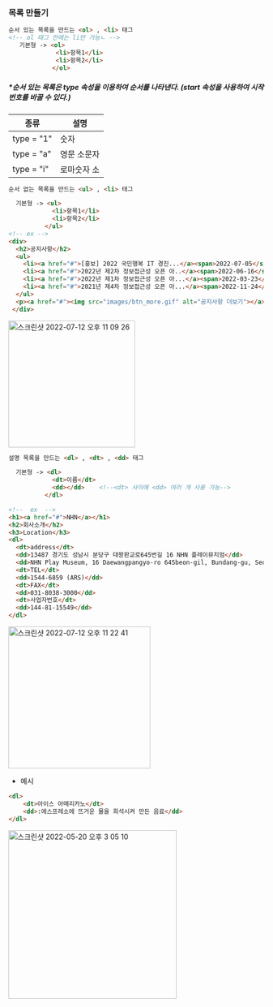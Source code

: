 ### 목록 만들기  
```html
순서 있는 목록을 만드는 <ol> , <li> 태그  
<!-- ol 태그 안에는 li만 가능ㄴ -->
   기본형 -> <ol>
             <li>항목1</li>
             <li>항목2</li>
            </ol>
```  
##### *순서 있는 목록은 type 속성을 이용하여 순서를 나타낸다.  (start 속성을 사용하여 시작 번호를 바꿀 수 있다.)  
| 종류 | 설명 |
|----|----|
|type = "1" | 숫자 |
|type = "a" |영문 소문자|
|type = "i" |로마숫자 소|  

```html  
순서 없는 목록을 만드는 <ul> , <li> 태그  

  기본형 -> <ul>
            <li>항목1</li>
            <li>항목2</li>
          </ul>
<!-- ex -->
<div>
  <h2>공지사항</h2>
  <ul>
    <li><a href="#">[홍보] 2022 국민행복 IT 경진...</a><span>2022-07-05</span></li>
    <li><a href="#">2022년 제2차 정보접근성 오픈 아..</a><span>2022-06-16</span></li>
    <li><a href="#">2022년 제1차 정보접근성 오픈 아...</a><span>2022-03-23</span></li>
    <li><a href="#">2021년 제4차 정보접근성 오픈 아...</a><span>2022-11-24</span></li>
  </ul>
  <p><a href="#"><img src="images/btn_more.gif" alt="공지사항 더보기"></a></p>
 </div>
```  
<img width="250" alt="스크린샷 2022-07-12 오후 11 09 26" src="https://user-images.githubusercontent.com/97012561/178510072-482cfe4e-6e06-4f83-a737-5686df946c12.png">


``` html
설명 목록을 만드는 <dl> , <dt> , <dd> 태그 

  기본형 -> <dl>             
            <dt>이름</dt>  
            <dd></dd>    <!--<dt> 사이에 <dd> 여러 개 사용 가능-->
          </dl>

<!--  ex  -->
<h1><a href="#">NHN</a></h1>
<h2>회사소개</h2>
<h3>Location</h3>
<dl>
  <dt>address</dt>
  <dd>13487 경기도 성남시 분당구 대왕판교로645번길 16 NHN 플레이뮤지엄</dd>
  <dd>NHN Play Museum, 16 Daewangpangyo-ro 645beon-gil, Bundang-gu, Seongnam-si,     Gyeonggi-do, 13487,   Korea</dd>
  <dt>TEL</dt>
  <dd>1544-6859 (ARS)</dd>
  <dt>FAX</dt>
  <dd>031-8038-3000</dd>
  <dt>사업자번호</dt>
  <dd>144-81-15549</dd>
</dl>
```  
<img width="280" alt="스크린샷 2022-07-12 오후 11 22 41" src="https://user-images.githubusercontent.com/97012561/178513067-a2dd8022-9c46-407f-ab0e-c06b1ab4afd8.png">


* 예시
``` html
<dl>
    <dt>아이스 아메리카노</dt>
    <dd>:에스프레소에 뜨거운 물을 희석시켜 만든 음료</dd> 
</dl>

```
<img width="332" alt="스크린샷 2022-05-20 오후 3 05 10" src="https://user-images.githubusercontent.com/97012561/169463418-546de38c-d7f9-435d-bbf6-f619231eef37.png">
